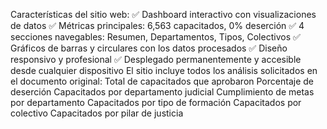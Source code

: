 Características del sitio web:
✅ Dashboard interactivo con visualizaciones de datos
✅ Métricas principales: 6,563 capacitados, 0% deserción
✅ 4 secciones navegables: Resumen, Departamentos, Tipos, Colectivos
✅ Gráficos de barras y circulares con los datos procesados
✅ Diseño responsivo y profesional
✅ Desplegado permanentemente y accesible desde cualquier dispositivo
El sitio incluye todos los análisis solicitados en el documento original:
Total de capacitados que aprobaron
Porcentaje de deserción
Capacitados por departamento judicial
Cumplimiento de metas por departamento
Capacitados por tipo de formación
Capacitados por colectivo
Capacitados por pilar de justicia
